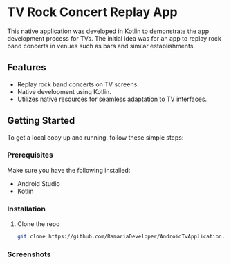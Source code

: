 # TV Rock Concert Replay App

This native application was developed in Kotlin to demonstrate the app development process for TVs. The initial idea was for an app to replay rock band concerts in venues such as bars and similar establishments.

## Features

- Replay rock band concerts on TV screens.
- Native development using Kotlin.
- Utilizes native resources for seamless adaptation to TV interfaces.

## Getting Started

To get a local copy up and running, follow these simple steps:

### Prerequisites

Make sure you have the following installed:

- Android Studio
- Kotlin

### Installation

1. Clone the repo
   ```sh
   git clone https://github.com/RamariaDeveloper/AndroidTvApplication.git

### Screenshots
